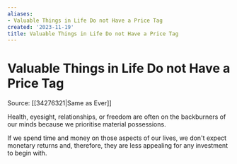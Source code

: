 ```yaml
---
aliases:
- Valuable Things in Life Do not Have a Price Tag
created: '2023-11-19'
title: Valuable Things in Life Do not Have a Price Tag
---
```


# Valuable Things in Life Do not Have a Price Tag

Source: [[34276321|Same as Ever]]

Health, eyesight, relationships, or freedom are often on the backburners of our minds because we prioritise material possessions.

If we spend time and money on those aspects of our lives, we don't expect monetary returns and, therefore, they are less appealing for any investment to begin with.